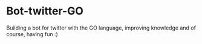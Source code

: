 # Bot-twitter-GO

Building a bot for twitter with the GO language, improving knowledge and of course, having fun :)
